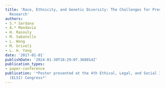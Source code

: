 ```yaml
---
title: 'Race, Ethnicity, and Genetic Diversity: The Challenges for Precision Medicine
  Research'
authors:
- S.* Sardana
- A.* Mandavia
- H. Rasouly
- M. Sabatello
- L. Wong
- M. Grivel1
- L. H. Yang
date: '2017-01-01'
publishDate: '2024-01-30T18:29:07.368014Z'
publication_types:
- paper-conference
publication: '*Poster presented at the 4th Ethical, Legal, and Social Implications
  (ELSI) Congress*'
---
```

